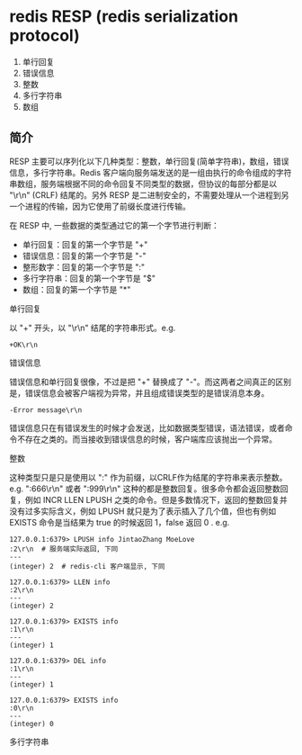 # redis RESP (redis serialization protocol)

1. 单行回复
2. 错误信息
3. 整数
4. 多行字符串
5. 数组

## 简介

RESP 主要可以序列化以下几种类型：整数，单行回复(简单字符串)，数组，错误信息，多行字符串。Redis 客户端向服务端发送的是一组由执行的命令组成的字符串数组，服务端根据不同的命令回复不同类型的数据，但协议的每部分都是以 "\r\n" (CRLF) 结尾的。另外 RESP 是二进制安全的，不需要处理从一个进程到另一个进程的传输，因为它使用了前缀长度进行传输。

在 RESP 中, 一些数据的类型通过它的第一个字节进行判断：

- 单行回复：回复的第一个字节是 "+"
- 错误信息：回复的第一个字节是 "-"
- 整形数字：回复的第一个字节是 ":"
- 多行字符串：回复的第一个字节是 "$"
- 数组：回复的第一个字节是 "*"

单行回复

以 "+" 开头，以 "\r\n" 结尾的字符串形式。e.g.

```RESP
+OK\r\n
```

错误信息

错误信息和单行回复很像，不过是把 "+" 替换成了 "-"。而这两者之间真正的区别是，错误信息会被客户端视为异常，并且组成错误类型的是错误消息本身。

```RESP
-Error message\r\n
```

错误信息只在有错误发生的时候才会发送，比如数据类型错误，语法错误，或者命令不存在之类的。而当接收到错误信息的时候，客户端库应该抛出一个异常。

整数

这种类型只是只是使用以 ":" 作为前缀，以CRLF作为结尾的字符串来表示整数。e.g. ":666\r\n" 或者 ":999\r\n" 这种的都是整数回复。很多命令都会返回整数回复，例如 INCR LLEN LPUSH 之类的命令。但是多数情况下，返回的整数回复并没有过多实际含义，例如 LPUSH 就只是为了表示插入了几个值，但也有例如 EXISTS 命令是当结果为 true 的时候返回 1，false 返回 0 . e.g.

```RESP
127.0.0.1:6379> LPUSH info JintaoZhang MoeLove
:2\r\n  # 服务端实际返回, 下同
---
(integer) 2  # redis-cli 客户端显示, 下同

127.0.0.1:6379> LLEN info
:2\r\n
---
(integer) 2

127.0.0.1:6379> EXISTS info
:1\r\n
---
(integer) 1

127.0.0.1:6379> DEL info
:1\r\n
---
(integer) 1

127.0.0.1:6379> EXISTS info
:0\r\n
---
(integer) 0
```

多行字符串


